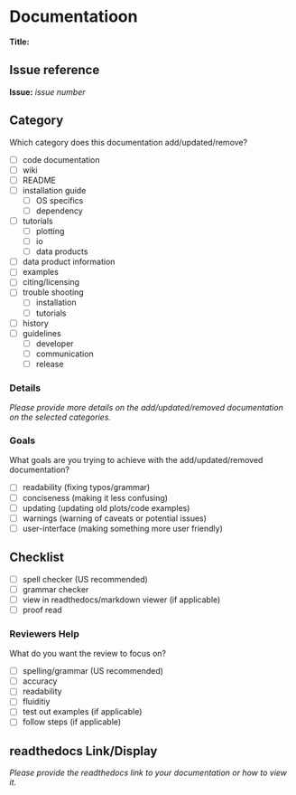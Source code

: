 # Documentatioon 

**Title:** 

## Issue reference

**Issue:** *issue number*

## Category

Which category does this documentation add/updated/remove?
- [ ] code documentation
- [ ] wiki
- [ ] README
- [ ] installation guide
    - [ ] OS specifics
    - [ ] dependency
- [ ] tutorials 
    - [ ] plotting
    - [ ] io
    - [ ] data products 
- [ ] data product information 
- [ ] examples
- [ ] citing/licensing
- [ ] trouble shooting
    - [ ] installation
    - [ ] tutorials
- [ ] history
- [ ] guidelines 
    - [ ] developer
    - [ ] communication
    - [ ] release

### Details

*Please provide more details on the add/updated/removed documentation on the selected categories.* 

### Goals

What goals are you trying to achieve with the add/updated/removed documentation? 
- [ ] readability (fixing typos/grammar)
- [ ] conciseness (making it less confusing)
- [ ] updating (updating old plots/code examples)
- [ ] warnings (warning of caveats or potential issues)
- [ ] user-interface (making something more user friendly)

## Checklist

- [ ] spell checker (US recommended)
- [ ] grammar checker
- [ ] view in readthedocs/markdown viewer (if applicable)
- [ ] proof read

### Reviewers Help

What do you want the review to focus on? 
- [ ] spelling/grammar (US recommended)
- [ ] accuracy
- [ ] readability
- [ ] fluiditiy 
- [ ] test out examples (if applicable)
- [ ] follow steps (if applicable)

## **readthedocs** Link/Display

*Please provide the readthedocs link to your documentation or how to view it.* 
